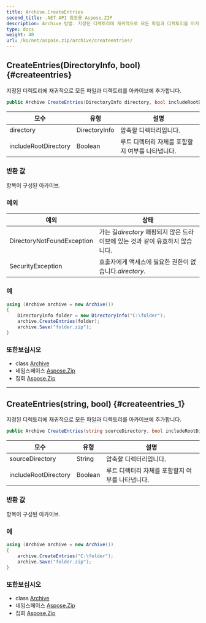 ```yaml
---
title: Archive.CreateEntries
second_title: .NET API 참조용 Aspose.ZIP
description: Archive 방법. 지정된 디렉토리에 재귀적으로 모든 파일과 디렉토리를 아카이브에 추가합니다.
type: docs
weight: 40
url: /ko/net/aspose.zip/archive/createentries/
---
```

## CreateEntries(DirectoryInfo, bool) {#createentries}

지정된 디렉토리에 재귀적으로 모든 파일과 디렉토리를 아카이브에 추가합니다.

```csharp
public Archive CreateEntries(DirectoryInfo directory, bool includeRootDirectory = true)
```

| 모수 | 유형 | 설명 |
| --- | --- | --- |
| directory | DirectoryInfo | 압축할 디렉터리입니다. |
| includeRootDirectory | Boolean | 루트 디렉터리 자체를 포함할지 여부를 나타냅니다. |

### 반환 값

항목이 구성된 아카이브.

### 예외

| 예외 | 상태 |
| --- | --- |
| DirectoryNotFoundException | 가는 길*directory* 매핑되지 않은 드라이브에 있는 것과 같이 유효하지 않습니다. |
| SecurityException | 호출자에게 액세스에 필요한 권한이 없습니다.*directory*. |

### 예

```csharp
using (Archive archive = new Archive())
{
    DirectoryInfo folder = new DirectoryInfo("C:\folder");
    archive.CreateEntries(folder);
    archive.Save("folder.zip");
}
```

### 또한보십시오

* class [Archive](../)
* 네임스페이스 [Aspose.Zip](../../archive/)
* 집회 [Aspose.Zip](../../../)

---

## CreateEntries(string, bool) {#createentries_1}

지정된 디렉토리에 재귀적으로 모든 파일과 디렉토리를 아카이브에 추가합니다.

```csharp
public Archive CreateEntries(string sourceDirectory, bool includeRootDirectory = true)
```

| 모수 | 유형 | 설명 |
| --- | --- | --- |
| sourceDirectory | String | 압축할 디렉터리입니다. |
| includeRootDirectory | Boolean | 루트 디렉터리 자체를 포함할지 여부를 나타냅니다. |

### 반환 값

항목이 구성된 아카이브.

### 예

```csharp
using (Archive archive = new Archive())
{
    archive.CreateEntries("C:\folder");
    archive.Save("folder.zip");
}
```

### 또한보십시오

* class [Archive](../)
* 네임스페이스 [Aspose.Zip](../../archive/)
* 집회 [Aspose.Zip](../../../)


